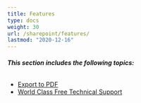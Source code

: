 ```yaml
---
title: Features 
type: docs
weight: 30
url: /sharepoint/features/
lastmod: "2020-12-16"
---
```


###### **This section includes the following topics:**
- [Export to PDF](/pdf/sharepoint/export-to-pdf/)
- [World Class Free Technical Support](/pdf/sharepoint/world-class-free-technical-support/)
